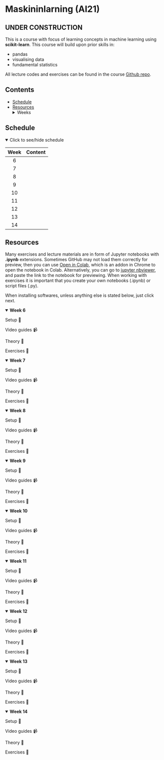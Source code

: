 # Maskininlarning (AI21)

## UNDER CONSTRUCTION

This is a course with focus of learning concepts in machine learning using **scikit-learn**. This course will build upon prior skills in: 
- pandas
- visualising data
- fundamental statistics 

All lecture codes and exercises can be found in the course [Github repo][ghr].

[ghr]: https://github.com/kokchun/Maskininlarning-AI21

## Contents

- [Schedule](#schedule)
- [Resources](#resources) <details> <summary> Weeks </summary>
  - [Week 6](#week1)
  - [Week 7](#week2)
  - [Week 8](#week3)
  - [Week 9](#week4)
  - [Week 10](#week5)
  - [Week 11](#week6)
  - [Week 12](#week7)
  - [Week 13](#week8)
  - [Week 14](#week9)

</details>

## Schedule

<details open>
  
<summary id="schedule">Click to see/hide schedule</summary>

| Week  | Content |
| :---: | ------- |
|   6   |         |
|   7   |         |
|   8   |         |
|   9   |         |
|  10   |         |
|  11   |         |
|  12   |         |
|  13   |         |
|  14   |         |

</details>

## Resources

Many exercises and lecture materials are in form of Jupyter notebooks with **.ipynb** extensions. Sometimes GitHub may not load them correctly for preview, then you can use [Open in Colab][colab_addon], which is an addon in Chrome to open the notebook in Colab. Alternatively, you can go to [jupyter nbviewer][nbviewer], and paste the link to the notebook for previewing. When working with exercises it is important that you create your own notebooks (.ipynb) or script files (.py).

[nbviewer]: https://nbviewer.jupyter.org/
[colab_addon]: https://chrome.google.com/webstore/detail/open-in-colab/iogfkhleblhcpcekbiedikdehleodpjo?hl=sv

When installing softwares, unless anything else is stated below, just click next.

<details open>

<summary id = "week1"><b>Week 6</b></summary>

Setup :wrench:

Video guides :video_camera:

Theory :book:

Exercises :running:

</details>


<details open>

<summary id = "week2"><b >Week 7</b></summary>

Setup :wrench:

Video guides :video_camera:

Theory :book:

Exercises :running:

</details>

<details open>

<summary id = "week3"><b >Week 8</b></summary>

Setup :wrench:

Video guides :video_camera:

Theory :book:

Exercises :running:

</details>

<details open>

<summary id = "week4"><b >Week 9</b></summary>

Setup :wrench:

Video guides :video_camera:

Theory :book:

Exercises :running:

</details>

<details open>

<summary id = "week5"><b >Week 10</b></summary>

Setup :wrench:

Video guides :video_camera:

Theory :book:

Exercises :running:

</details>

<details open>

<summary id = "week6"><b >Week 11</b></summary>

Setup :wrench:

Video guides :video_camera:

Theory :book:

Exercises :running:

</details>

<details open>

<summary id = "week7"><b >Week 12</b></summary>

Setup :wrench:

Video guides :video_camera:

Theory :book:

Exercises :running:

</details>

<details open>

<summary id = "week8"><b >Week 13</b></summary>

Setup :wrench:

Video guides :video_camera:

Theory :book:

Exercises :running:

</details>

<details open>

<summary id = "week9"><b >Week 14</b></summary>

Setup :wrench:

Video guides :video_camera:

Theory :book:

Exercises :running:

</details>